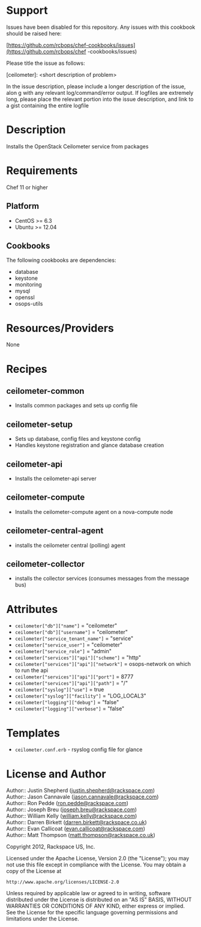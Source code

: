 Support
=======

Issues have been disabled for this repository.
Any issues with this cookbook should be raised here:

[https://github.com/rcbops/chef-cookbooks/issues](https://github.com/rcbops/chef
-cookbooks/issues)

Please title the issue as follows:

[ceilometer]: \<short description of problem\>

In the issue description, please include a longer description of the issue, alon
g with any relevant log/command/error output.
If logfiles are extremely long, please place the relevant portion into the issue
 description, and link to a gist containing the entire logfile

Description
===========

Installs the OpenStack Ceilometer service from packages

Requirements
============

Chef 11 or higher

Platform
--------

* CentOS >= 6.3
* Ubuntu >= 12.04

Cookbooks
---------

The following cookbooks are dependencies:

* database
* keystone
* monitoring
* mysql
* openssl
* osops-utils

Resources/Providers
===================

None


Recipes
=======

ceilometer-common
-------
- Installs common packages and sets up config file

ceilometer-setup
-----
- Sets up database, config files and keystone config
- Handles keystone registration and glance database creation

ceilometer-api
------
- Installs the ceilometer-api server

ceilometer-compute
--------
- Installs the ceilometer-compute agent on a nova-compute node

ceilometer-central-agent
--------------
- installs the ceilometer central (polling) agent

ceilometer-collector
----------
- installs the collector services (consumes messages from the message bus)


Attributes
==========

* `ceilometer["db"]["name"]` = "ceilometer"
* `ceilometer["db"]["username"]` = "ceilometer"
* `ceilometer["service_tenant_name"]` = "service"
* `ceilometer["service_user"]` = "ceilometer"
* `ceilometer["service_role"]` = "admin"
* `ceilometer["services"]["api"]["scheme"]` = "http"
* `ceilometer["services"]["api"]["network"]` = osops-network on which to run the api
* `ceilometer["services"]["api"]["port"]` = 8777
* `ceilometer["services"]["api"]["path"]` = "/"
* `ceilometer["syslog"]["use"]` = true
* `ceilometer["syslog"]["facility"]` = "LOG_LOCAL3"
* `ceilometer["logging"]["debug"]` = "false"
* `ceilometer["logging"]["verbose"]` = "false"

Templates
=========

* `ceilometer.conf.erb` - rsyslog config file for glance

License and Author
==================

Author:: Justin Shepherd (<justin.shepherd@rackspace.com>)  
Author:: Jason Cannavale (<jason.cannavale@rackspace.com>)  
Author:: Ron Pedde (<ron.pedde@rackspace.com>)  
Author:: Joseph Breu (<joseph.breu@rackspace.com>)  
Author:: William Kelly (<william.kelly@rackspace.com>)  
Author:: Darren Birkett (<darren.birkett@rackspace.co.uk>)  
Author:: Evan Callicoat (<evan.callicoat@rackspace.com>)  
Author:: Matt Thompson (<matt.thompson@rackspace.co.uk>)  

Copyright 2012, Rackspace US, Inc.

Licensed under the Apache License, Version 2.0 (the "License");
you may not use this file except in compliance with the License.
You may obtain a copy of the License at

    http://www.apache.org/licenses/LICENSE-2.0

Unless required by applicable law or agreed to in writing, software
distributed under the License is distributed on an "AS IS" BASIS,
WITHOUT WARRANTIES OR CONDITIONS OF ANY KIND, either express or implied.
See the License for the specific language governing permissions and
limitations under the License.
